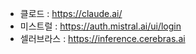 - 클로드 : https://claude.ai/
- 미스트럴 : https://auth.mistral.ai/ui/login
- 셀러브라스 : https://inference.cerebras.ai